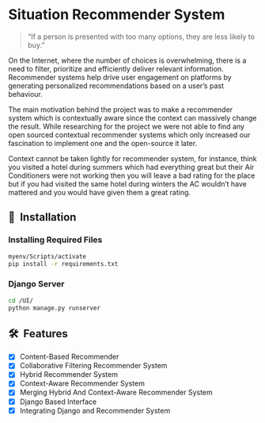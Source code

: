 # Situation Recommender System

> “If a person is presented with too many options, they are less likely to buy.”

On the Internet, where the number of choices is overwhelming, there is a need to filter, prioritize and efficiently deliver relevant information. Recommender systems help drive user engagement on platforms by generating personalized recommendations based on a user’s past behaviour.

The main motivation behind the project was to make a recommender system which is contextually aware since the context can massively change the result. While researching for the project we were not able to find any open sourced contextual recommender systems which only increased our fascination to implement one and the open-source it later.

Context cannot be taken lightly for recommender system, for instance, think you visited a hotel during summers which had everything great but their Air Conditioners were not working then you will leave a bad rating for the place but if you had visited the same hotel during winters the AC wouldn’t have mattered and you would have given them a great rating.

## 🚀&nbsp; Installation

### Installing Required Files

```bash
myenv/Scripts/activate
pip install -r requirements.txt
```

### Django Server

```bash
cd /UI/
python manage.py runserver

```

## 🛠&nbsp; Features

- [x] Content-Based Recommender
- [x] Collaborative Filtering Recommender System
- [x] Hybrid Recommender System
- [x] Context-Aware Recommender System
- [x] Merging Hybrid And Context-Aware Recommender System
- [x] Django Based Interface
- [x] Integrating Django and Recommender System
